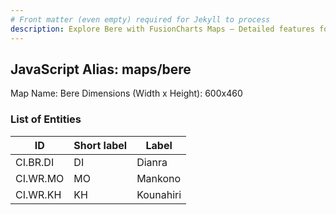 ```yaml
---
# Front matter (even empty) required for Jekyll to process
description: Explore Bere with FusionCharts Maps – Detailed features for seamless integration. Try now & enhance your data visualization today! 
---
```


## JavaScript Alias: maps/bere

Map Name: Bere
Dimensions (Width x Height): 600x460

### List of Entities

ID | Short label | Label
---|---|---|
CI.BR.DI|DI|Dianra
CI.WR.MO|MO|Mankono
CI.WR.KH|KH|Kounahiri
